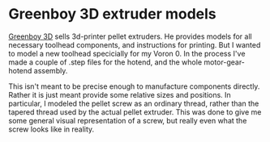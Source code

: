 # Greenboy 3D extruder models

[Greenboy 3D](https://greenboy3d.de/) sells 3d-printer pellet extruders. He provides models for all necessary toolhead components, and instructions for printing. But I wanted to model a new toolhead specicially for my Voron 0. In the process I've made a couple of .step files for the hotend, and the whole motor-gear-hotend assembly. 

This isn't meant to be precise enough to manufacture components directly. Rather it is just meant provide some relative sizes and positions. In particular, I modeled the pellet screw as an ordinary thread, rather than the tapered thread used by the actual pellet extruder. This was done to give me some general visual representation of a screw, but really even what the screw looks like in reality.